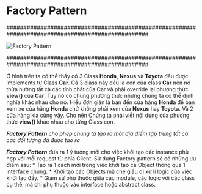 # Factory Pattern

##################################################################################################

![Factory Pattern](https://bitbucket.org/nviethuan/typescript-design-pattern/raw/9a63fe7f977e307a6871d68fb92862608d98b7d6/Creational/FactoryPattern/1cf103c5-5c71-417d-952a-74c1c91df9b9.png "Factory Pattern")

##################################################################################################

Ở hình trên ta có thể thấy có 3 Class **Honda**, **Nexus** và **Toyota** đều được implements từ Class **Car**. Cả 3 class này đều là con của class **Car** nên nó thừa hưởng tất cả các tính chất của Car và phải override lại phương thức **view()** của **Car**. Tuy nó có chung phương thức nhưng chúng ta có thể định nghĩa khác nhau cho nó. Hiểu đơn giản là bạn đến cửa hàng **Honda** để bạn xem xe của hãng **Honda** chứ không phải xem của **Nexus** hay **Toyota**. Và 2 cửa hàng kia cũng vậy. Cho nên Chúng ta phải viết nội dung của phương thức **view()** khác nhau cho từng Class con.

***Factory Pattern*** *cho phép chúng ta tạo ra một địa điểm tập trung tất cả các đối tượng đã được tạo ra*

***Factory Pattern*** đưa ra 1 ý tưởng mới cho việc khởi tạo các instance phù hợp với mỗi request từ phía Client. Sử dụng Factory pattern sẽ có những ưu điểm sau:
    * Tạo ra 1 cách mới trong việc khởi tạo cá Object thông qua 1 interface chung.
    * Khởi tạo các Objects mà che giấu đi xử lí logic của việc khởi tạo đấy.
    * Giảm sự phụ thuộc giữa các module, các logic với các class cụ thể, mà chỉ phụ thuộc vào interface hoặc abstract class.